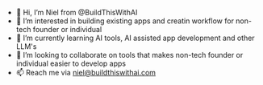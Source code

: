 - 👋 Hi, I’m Niel from @BuildThisWithAI
- 👀 I’m interested in building existing apps and creatin workflow for non-tech founder or individual
- 🌱 I’m currently learning AI tools, AI assisted app development and other LLM's
- 💞️ I’m looking to collaborate on tools that makes non-tech founder or individual easier to develop apps
- 📫 Reach me via niel@buildthiswithai.com

<!---
BuildThisWithAI/BuildThisWithAI is a ✨ special ✨ repository because its `README.md` (this file) appears on your GitHub profile.
You can click the Preview link to take a look at your changes.
--->
